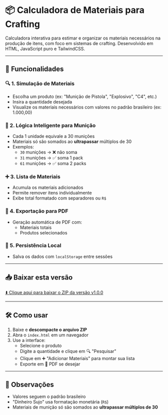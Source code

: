
# 📦 Calculadora de Materiais para Crafting

Calculadora interativa para estimar e organizar os materiais necessários na produção de itens, com foco em sistemas de crafting. Desenvolvido em HTML, JavaScript puro e TailwindCSS.

---

## 🚀 Funcionalidades

### 🔍 1. Simulação de Materiais
- Escolha um produto (ex: "Munição de Pistola", "Explosivo", "C4", etc.)
- Insira a quantidade desejada
- Visualize os materiais necessários com valores no padrão brasileiro (ex: 1.000,00)

### 🧠 2. Lógica Inteligente para Munição
- Cada 1 unidade equivale a 30 munições
- Materiais só são somados ao **ultrapassar** múltiplos de 30
- Exemplos:
  - `30` munições → ❌ não soma
  - `31` munições → ✅ soma 1 pack
  - `61` munições → ✅ soma 2 packs

### ➕ 3. Lista de Materiais
- Acumula os materiais adicionados
- Permite remover itens individualmente
- Exibe total formatado com separadores ou `R$`

### 📄 4. Exportação para PDF
- Geração automática de PDF com:
  - Materiais totais
  - Produtos selecionados

### 🔁 5. Persistência Local
- Salva os dados com `localStorage` entre sessões

---

## 📥 Baixar esta versão

[⬇️ Clique aqui para baixar o ZIP da versão v1.0.0](https://github.com/Jessica-Silvaj/CalculadoraFarm/archive/refs/tags/v1.0.0.zip)

---

## 🛠 Como usar

1. Baixe e **descompacte o arquivo ZIP**
2. Abra o `index.html` em um navegador
3. Use a interface:
   - Selecione o produto
   - Digite a quantidade e clique em 🔍 "Pesquisar"
   - Clique em ➕ "Adicionar Materiais" para montar sua lista
   - Exporte em 📄 PDF se desejar

---

## 📌 Observações

- Valores seguem o padrão brasileiro
- "Dinheiro Sujo" usa formatação monetária (`R$`)
- Materiais de munição só são somados ao **ultrapassar múltiplos de 30**
